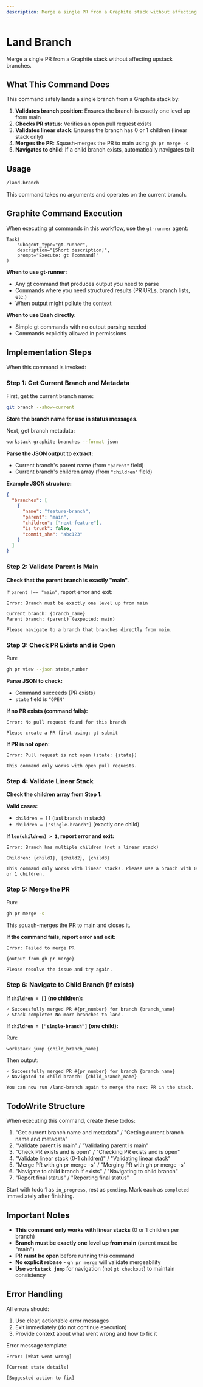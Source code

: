 ```yaml
---
description: Merge a single PR from a Graphite stack without affecting upstack branches
---
```


# Land Branch

Merge a single PR from a Graphite stack without affecting upstack branches.

## What This Command Does

This command safely lands a single branch from a Graphite stack by:

1. **Validates branch position**: Ensures the branch is exactly one level up from main
2. **Checks PR status**: Verifies an open pull request exists
3. **Validates linear stack**: Ensures the branch has 0 or 1 children (linear stack only)
4. **Merges the PR**: Squash-merges the PR to main using `gh pr merge -s`
5. **Navigates to child**: If a child branch exists, automatically navigates to it

## Usage

```bash
/land-branch
```

This command takes no arguments and operates on the current branch.

## Graphite Command Execution

When executing gt commands in this workflow, use the `gt-runner` agent:

```
Task(
    subagent_type="gt-runner",
    description="[Short description]",
    prompt="Execute: gt [command]"
)
```

**When to use gt-runner:**

- Any gt command that produces output you need to parse
- Commands where you need structured results (PR URLs, branch lists, etc.)
- When output might pollute the context

**When to use Bash directly:**

- Simple gt commands with no output parsing needed
- Commands explicitly allowed in permissions

## Implementation Steps

When this command is invoked:

### Step 1: Get Current Branch and Metadata

First, get the current branch name:

```bash
git branch --show-current
```

**Store the branch name for use in status messages.**

Next, get branch metadata:

```bash
workstack graphite branches --format json
```

**Parse the JSON output to extract:**

- Current branch's parent name (from `"parent"` field)
- Current branch's children array (from `"children"` field)

**Example JSON structure:**

```json
{
  "branches": [
    {
      "name": "feature-branch",
      "parent": "main",
      "children": ["next-feature"],
      "is_trunk": false,
      "commit_sha": "abc123"
    }
  ]
}
```

### Step 2: Validate Parent is Main

**Check that the parent branch is exactly "main".**

If `parent !== "main"`, report error and exit:

```
Error: Branch must be exactly one level up from main

Current branch: {branch_name}
Parent branch: {parent} (expected: main)

Please navigate to a branch that branches directly from main.
```

### Step 3: Check PR Exists and is Open

Run:

```bash
gh pr view --json state,number
```

**Parse JSON to check:**

- Command succeeds (PR exists)
- `state` field is `"OPEN"`

**If no PR exists (command fails):**

```
Error: No pull request found for this branch

Please create a PR first using: gt submit
```

**If PR is not open:**

```
Error: Pull request is not open (state: {state})

This command only works with open pull requests.
```

### Step 4: Validate Linear Stack

**Check the children array from Step 1.**

**Valid cases:**

- `children = []` (last branch in stack)
- `children = ["single-branch"]` (exactly one child)

**If `len(children) > 1`, report error and exit:**

```
Error: Branch has multiple children (not a linear stack)

Children: {child1}, {child2}, {child3}

This command only works with linear stacks. Please use a branch with 0 or 1 children.
```

### Step 5: Merge the PR

Run:

```bash
gh pr merge -s
```

This squash-merges the PR to main and closes it.

**If the command fails, report error and exit:**

```
Error: Failed to merge PR

{output from gh pr merge}

Please resolve the issue and try again.
```

### Step 6: Navigate to Child Branch (if exists)

**If `children = []` (no children):**

```
✓ Successfully merged PR #{pr_number} for branch {branch_name}
✓ Stack complete! No more branches to land.
```

**If `children = ["single-branch"]` (one child):**

Run:

```bash
workstack jump {child_branch_name}
```

Then output:

```
✓ Successfully merged PR #{pr_number} for branch {branch_name}
✓ Navigated to child branch: {child_branch_name}

You can now run /land-branch again to merge the next PR in the stack.
```

## TodoWrite Structure

When executing this command, create these todos:

1. "Get current branch name and metadata" / "Getting current branch name and metadata"
2. "Validate parent is main" / "Validating parent is main"
3. "Check PR exists and is open" / "Checking PR exists and is open"
4. "Validate linear stack (0-1 children)" / "Validating linear stack"
5. "Merge PR with gh pr merge -s" / "Merging PR with gh pr merge -s"
6. "Navigate to child branch if exists" / "Navigating to child branch"
7. "Report final status" / "Reporting final status"

Start with todo 1 as `in_progress`, rest as `pending`. Mark each as `completed` immediately after finishing.

## Important Notes

- **This command only works with linear stacks** (0 or 1 children per branch)
- **Branch must be exactly one level up from main** (parent must be "main")
- **PR must be open** before running this command
- **No explicit rebase** - `gh pr merge` will validate mergeability
- **Use `workstack jump`** for navigation (not `gt checkout`) to maintain consistency

## Error Handling

All errors should:

1. Use clear, actionable error messages
2. Exit immediately (do not continue execution)
3. Provide context about what went wrong and how to fix it

Error message template:

```
Error: [What went wrong]

[Current state details]

[Suggested action to fix]
```
